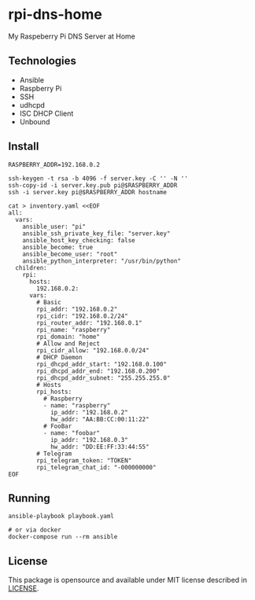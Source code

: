 # rpi-dns-home

My Raspeberry Pi DNS Server at Home

## Technologies

* Ansible
* Raspberry Pi
* SSH
* udhcpd
* ISC DHCP Client
* Unbound

## Install

```
RASPBERRY_ADDR=192.168.0.2
```

```
ssh-keygen -t rsa -b 4096 -f server.key -C '' -N ''
ssh-copy-id -i server.key.pub pi@$RASPBERRY_ADDR
ssh -i server.key pi@$RASPBERRY_ADDR hostname
```

```
cat > inventory.yaml <<EOF
all:
  vars:
    ansible_user: "pi"
    ansible_ssh_private_key_file: "server.key"
    ansible_host_key_checking: false
    ansible_become: true
    ansible_become_user: "root"
    ansible_python_interpreter: "/usr/bin/python"
  children:
    rpi:
      hosts:
        192.168.0.2:
      vars:
        # Basic
        rpi_addr: "192.168.0.2"
        rpi_cidr: "192.168.0.2/24"
        rpi_router_addr: "192.168.0.1"
        rpi_name: "raspberry"
        rpi_domain: "home"
        # Allow and Reject
        rpi_cidr_allow: "192.168.0.0/24"
        # DHCP Daemon
        rpi_dhcpd_addr_start: "192.168.0.100"
        rpi_dhcpd_addr_end: "192.168.0.200"
        rpi_dhcpd_addr_subnet: "255.255.255.0"
        # Hosts
        rpi_hosts:
          # Raspberry
          - name: "raspberry"
            ip_addr: "192.168.0.2"
            hw_addr: "AA:BB:CC:00:11:22"
          # FooBar
          - name: "foobar"
            ip_addr: "192.168.0.3"
            hw_addr: "DD:EE:FF:33:44:55"
        # Telegram
        rpi_telegram_token: "TOKEN"
        rpi_telegram_chat_id: "-000000000"
EOF
```

## Running

```
ansible-playbook playbook.yaml

# or via docker
docker-compose run --rm ansible
```

## License

This package is opensource and available under MIT license described in
[LICENSE](https://github.com/wandersonwhcr/rpi-dns-home/blob/main/LICENSE).
